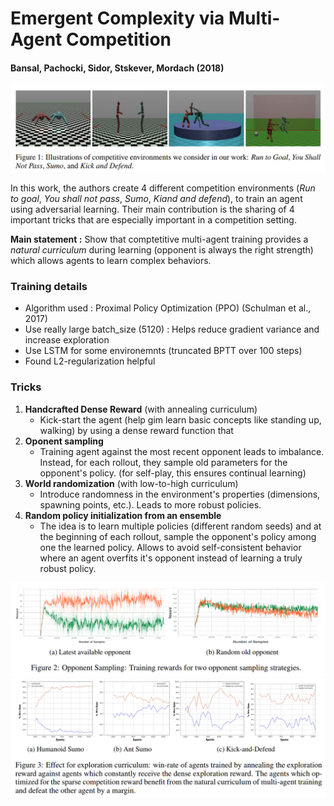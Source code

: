 # Emergent Complexity via Multi-Agent Competition
#### Bansal, Pachocki, Sidor, Stskever, Mordach (2018)

![environments](fig1.PNG)

In this work, the authors create 4 different competition environments (*Run to goal*, *You shall not pass*, *Sumo*, *Kiand and defend*), to train an agent using adversarial learning. Their main contribution is the sharing of 4 important tricks that are especially important in a competition setting.

**Main statement :** Show that comptetitive multi-agent training provides a *natural curriculum* during learning (opponent is always the right strength) which allows agents to learn complex behaviors.

### Training details

* Algorithm used : Proximal Policy Optimization (PPO) (Schulman et al., 2017)
* Use really large batch_size (5120) : Helps reduce gradient variance and increase exploration
* Use LSTM for some environemnts (truncated BPTT over 100 steps)
* Found L2-regularization helpful

### Tricks

1. **Handcrafted Dense Reward** (with annealing curriculum)
	* Kick-start the agent (help gim learn basic concepts like standing up, walking) by using a dense reward function that 
2. **Oponent sampling**
	* Training agent against the most recent opponent leads to imbalance. Instead, for each rollout, they sample old parameters for the opponent's policy. (for self-play, this ensures continual learning)
3. **World randomization** (with low-to-high curriculum)
	* Introduce randomness in the environment's properties (dimensions, spawning points, etc.). Leads to more robust policies.
4. **Random policy initialization from an ensemble**
	* The idea is to learn multiple policies (different random seeds) and at the beginning of each rollout, sample the opponent's policy among one the learned policy. Allows to avoid self-consistent behavior where an agent overfits it's opponent instead of learning a truly robust policy.

![effect of opponent sampling](fig2.PNG)
![effect of dense rewards](fig3.PNG)

